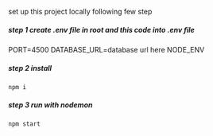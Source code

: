 set up this project locally following few step
##### step 1 create .env file in root and this code into .env file

PORT=4500
DATABASE_URL=database url here
NODE_ENV


##### step 2 install

    npm i


##### step 3 run with nodemon

    npm start
